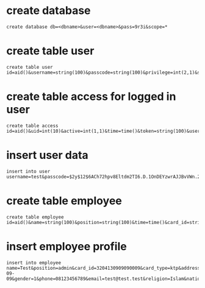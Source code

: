 

# create database

```
create database db=<dbname>&user=<dbname>&pass=9r3i&scope=*
```

# create table user

```
create table user id=aid()&username=string(100)&passcode=string(100)&privilege=int(2,1)&scope=string(100)&active=int(1,1)&type=string(100)&profile_id=int(10)&position=string(100)
```

# create table access for logged in user

```
create table access id=aid()&uid=int(10)&active=int(1,1)&time=time()&token=string(100)&userdata=string(1024)&platform=string(100)
```

# insert user data

```
insert into user username=test&passcode=$2y$12$6ACh72hpv8Eltdm2TI6.D.1OnDEYzwrAJJBvVWn.2n4Bal0fopjRa&privilege=4&type=employee&position=admin&scope=*&profile_id=1&active=1
```

# create table employee

```
create table employee id=aid()&name=string(100)&position=string(100)&time=time()&card_id=string(50)&card_type=string(50)&address=string(256)&birthdate=string(100)&birthplace=string(100)&gender=int(1,0)&phone=string(20)&email=string(100)&religion=string(50)&nationality=string(50)&division=string(100)
```


# insert employee profile

```
insert into employee name=Test&position=admin&card_id=3204130909090009&card_type=ktp&address=Bekasi&birthplace=Bekasi&birthdate=2009-09-09&gender=1&phone=08123456789&email=test@test.test&religion=Islam&nationality=Indonesia&division=admin
```



